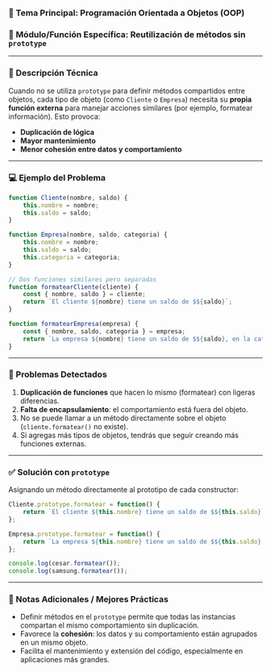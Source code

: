 ### 🧠 Tema Principal: Programación Orientada a Objetos (OOP)

### 📌 Módulo/Función Específica: Reutilización de métodos sin `prototype`

---

### 📖 Descripción Técnica

Cuando no se utiliza `prototype` para definir métodos compartidos entre objetos, cada tipo de objeto (como `Cliente` o `Empresa`) necesita su **propia función externa** para manejar acciones similares (por ejemplo, formatear información). Esto provoca:

* **Duplicación de lógica**
* **Mayor mantenimiento**
* **Menor cohesión entre datos y comportamiento**

---

### 💻 Ejemplo del Problema

```javascript
function Cliente(nombre, saldo) {
    this.nombre = nombre;
    this.saldo = saldo;
}

function Empresa(nombre, saldo, categoria) {
    this.nombre = nombre;
    this.saldo = saldo;
    this.categoria = categoria;
}

// Dos funciones similares pero separadas
function formatearCliente(cliente) {
    const { nombre, saldo } = cliente;
    return `El cliente ${nombre} tiene un saldo de $${saldo}`;
}

function formatearEmpresa(empresa) {
    const { nombre, saldo, categoria } = empresa;
    return `La empresa ${nombre} tiene un saldo de $${saldo}, en la categorias de ${categoria}`;
}
```

---

### 📎 Problemas Detectados

1. **Duplicación de funciones** que hacen lo mismo (formatear) con ligeras diferencias.
2. **Falta de encapsulamiento**: el comportamiento está fuera del objeto.
3. No se puede llamar a un método directamente sobre el objeto (`cliente.formatear()` no existe).
4. Si agregas más tipos de objetos, tendrás que seguir creando más funciones externas.

---

### ✅ Solución con `prototype`

Asignando un método directamente al prototipo de cada constructor:

```javascript
Cliente.prototype.formatear = function() {
    return `El cliente ${this.nombre} tiene un saldo de $${this.saldo}`;
};

Empresa.prototype.formatear = function() {
    return `La empresa ${this.nombre} tiene un saldo de $${this.saldo}, en la categoría de ${this.categoria}`;
};

console.log(cesar.formatear());
console.log(samsung.formatear());
```

---

### 📝 Notas Adicionales / Mejores Prácticas

* Definir métodos en el `prototype` permite que todas las instancias compartan el mismo comportamiento sin duplicación.
* Favorece la **cohesión**: los datos y su comportamiento están agrupados en un mismo objeto.
* Facilita el mantenimiento y extensión del código, especialmente en aplicaciones más grandes.